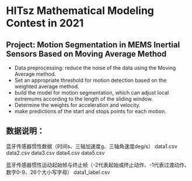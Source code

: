 # HITsz Mathematical Modeling Contest in 2021
## Project: Motion Segmentation in MEMS Inertial Sensors Based on Moving Average Method

* Data preprocessing: reduce the noise of the data using the Moving Average method.
* Set an appropriate threshold for motion detection based on the weighted average method.
* build the model for motion segmentation, which can adjust local extremums according to the length of the sliding window.
* Determine the weights for acceleration and velocity. 
* make predictions of the start and stops points for each motion.




## 数据说明：
蓝牙传感器惯性数据（时间s、三轴加速度g、三轴角速度deg/s）
data1.csv  data2.csv  data3.csv  data4.csv  data5.csv

蓝牙传感器惯性运动起始帧与终止帧（-2代表起始或终止动作、-1代表过渡动作、数字0-9、26个大小写字母）
data1_label.csv
